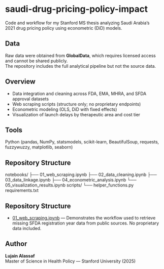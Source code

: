 # saudi-drug-pricing-policy-impact
Code and workflow for my Stanford MS thesis analyzing Saudi Arabia’s 2021 drug pricing policy using econometric (DiD) models. 

## Data
Raw data were obtained from **GlobalData**, which requires licensed access and cannot be shared publicly.  
The repository includes the full analytical pipeline but not the source data.


## Overview
- Data integration and cleaning across FDA, EMA, MHRA, and SFDA approval datasets  
- Web scraping scripts (structure only; no proprietary endpoints)  
- Econometric modeling (OLS, DiD with fixed effects)  
- Visualization of launch delays by therapeutic area and cost tier


## Tools
Python (pandas, NumPy, statsmodels, scikit-learn, BeautifulSoup, requests, fuzzywuzzy, matplotlib, seaborn)

## Repository Structure
notebooks/
├── 01_web_scraping.ipynb
├── 02_data_cleaning.ipynb
├── 03_data_linkage.ipynb
├── 04_econometric_analysis.ipynb
└── 05_visualization_results.ipynb
scripts/
└── helper_functions.py
requirements.txt

## Repository Structure

- [01_web_scraping.ipynb](https://github.com/Lujainism/saudi-drug-pricing-policy-impact/blob/main/01_web_scraping.ipynb) — Demonstrates the workflow used to retrieve missing SFDA registration year data from public sources. No proprietary data included.


## Author
**Lujain Alassaf**  
Master of Science in Health Policy — Stanford University (2025)  
